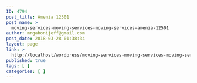 ```yaml
---
ID: 4794
post_title: Amenia 12501
post_name: >
  moving-services-moving-services-moving-services-amenia-12501
author: mrgabonijeff@gmail.com
post_date: 2018-03-28 01:38:34
layout: page
link: >
  http://localhost/wordpress/moving-services-moving-services-moving-services-amenia-12501/
published: true
tags: [ ]
categories: [ ]
---
```

